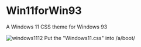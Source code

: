 # Win11forWin93
A Windows 11 CSS theme for Windows 93

![windows1112](https://user-images.githubusercontent.com/43280679/124513765-ea03ce80-ddb1-11eb-9fa5-f99920c94e81.PNG)
Put the "Windows11.css" into /a/boot/
